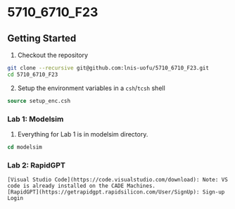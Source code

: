 # 5710_6710_F23

## Getting Started

1. Checkout the repository
```sh
git clone --recursive git@github.com:lnis-uofu/5710_6710_F23.git
cd 5710_6710_F23
```
2. Setup the environment variables in a `csh`/`tcsh` shell
```csh
source setup_enc.csh
```
### Lab 1: Modelsim
  1. Everything for Lab 1 is in modelsim directory.
```csh
cd modelsim
```
### Lab 2: RapidGPT
    [Visual Studio Code](https://code.visualstudio.com/download): Note: VS code is already installed on the CADE Machines.
    [RapidGPT](https://getrapidgpt.rapidsilicon.com/User/SignUp): Sign-up Login
